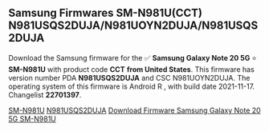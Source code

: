 <h2>Samsung Firmwares SM-N981U(CCT) N981USQS2DUJA/N981UOYN2DUJA/N981USQS2DUJA</h2>
Download the Samsung firmware for the ✅ <strong>Samsung Galaxy Note 20 5G </strong> ⭐ <strong>SM-N981U</strong> with product code <strong>CCT</strong> <strong> from United States</strong>. This firmware has version number PDA <strong>N981USQS2DUJA</strong> and CSC N981UOYN2DUJA. The operating system of this firmware is Android R , with build date 2021-11-17. Changelist <strong>22701397</strong>.


[SM-N981U](https://samfirm.shop/samsung/model/SM-N981U)
[N981USQS2DUJA](https://samfirm.shop/samsung/pda/N981USQS2DUJA)
[Download Firmware Samsung Galaxy Note 20 5G SM-N981U](https://samfirm.shop/samsung/firmware/474704)
